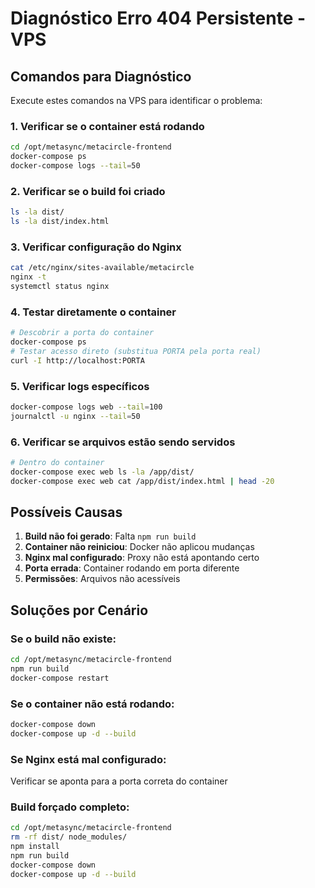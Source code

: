 # Diagnóstico Erro 404 Persistente - VPS

## Comandos para Diagnóstico

Execute estes comandos na VPS para identificar o problema:

### 1. Verificar se o container está rodando
```bash
cd /opt/metasync/metacircle-frontend
docker-compose ps
docker-compose logs --tail=50
```

### 2. Verificar se o build foi criado
```bash
ls -la dist/
ls -la dist/index.html
```

### 3. Verificar configuração do Nginx
```bash
cat /etc/nginx/sites-available/metacircle
nginx -t
systemctl status nginx
```

### 4. Testar diretamente o container
```bash
# Descobrir a porta do container
docker-compose ps
# Testar acesso direto (substitua PORTA pela porta real)
curl -I http://localhost:PORTA
```

### 5. Verificar logs específicos
```bash
docker-compose logs web --tail=100
journalctl -u nginx --tail=50
```

### 6. Verificar se arquivos estão sendo servidos
```bash
# Dentro do container
docker-compose exec web ls -la /app/dist/
docker-compose exec web cat /app/dist/index.html | head -20
```

## Possíveis Causas

1. **Build não foi gerado**: Falta `npm run build`
2. **Container não reiniciou**: Docker não aplicou mudanças
3. **Nginx mal configurado**: Proxy não está apontando certo
4. **Porta errada**: Container rodando em porta diferente
5. **Permissões**: Arquivos não acessíveis

## Soluções por Cenário

### Se o build não existe:
```bash
cd /opt/metasync/metacircle-frontend
npm run build
docker-compose restart
```

### Se o container não está rodando:
```bash
docker-compose down
docker-compose up -d --build
```

### Se Nginx está mal configurado:
Verificar se aponta para a porta correta do container

### Build forçado completo:
```bash
cd /opt/metasync/metacircle-frontend
rm -rf dist/ node_modules/
npm install
npm run build
docker-compose down
docker-compose up -d --build
```